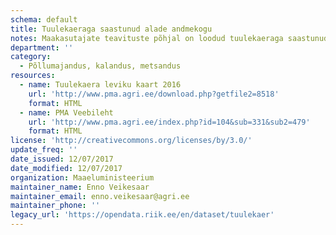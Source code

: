 ```yaml
---
schema: default
title: Tuulekaeraga saastunud alade andmekogu
notes: Maakasutajate teavituste põhjal on loodud tuulekaeraga saastunud alade kaardikiht. Kaardikiht asub Põllumajanduse Registrite ja Informatsiooni Ameti põllumassiivi veebikaardil . Tuulekaerast saab teavitada tuulekaer@pma.agri.ee
department: ''
category:
  - Põllumajandus, kalandus, metsandus
resources:
  - name: Tuulekaera leviku kaart 2016
    url: 'http://www.pma.agri.ee/download.php?getfile2=8518'
    format: HTML
  - name: PMA Veebileht
    url: 'http://www.pma.agri.ee/index.php?id=104&sub=331&sub2=479'
    format: HTML
license: 'http://creativecommons.org/licenses/by/3.0/'
update_freq: ''
date_issued: 12/07/2017
date_modified: 12/07/2017
organization: Maaeluministeerium
maintainer_name: Enno Veikesaar
maintainer_email: enno.veikesaar@agri.ee
maintainer_phone: ''
legacy_url: 'https://opendata.riik.ee/en/dataset/tuulekaer'
---
```

